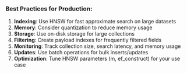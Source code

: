 ### Best Practices for Production:
1. **Indexing**: Use HNSW for fast approximate search on large datasets
2. **Memory**: Consider quantization to reduce memory usage
3. **Storage**: Use on-disk storage for large collections
4. **Filtering**: Create payload indexes for frequently filtered fields
5. **Monitoring**: Track collection size, search latency, and memory usage
6. **Updates**: Use batch operations for bulk inserts/updates
7. **Optimization**: Tune HNSW parameters (m, ef_construct) for your use case
